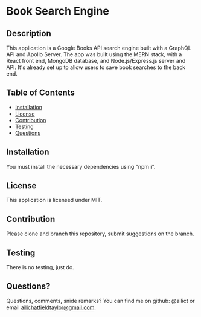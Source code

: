 # Book Search Engine

## Description
This application is a Google Books API search engine built with a GraphQL API and Apollo Server. The app was built using the MERN stack, with a React front end, MongoDB database, and Node.js/Express.js server and API. It's already set up to allow users to save book searches to the back end.

## Table of Contents
  - [Installation](#installation)
  - [License](#license)
  - [Contribution](#contribution)
  - [Testing](#testing)
  - [Questions](#questions)
  
## Installation
 You must install the necessary dependencies using "npm i".  

## License
This application is licensed under MIT. 

## Contribution
Please clone and branch this repository, submit suggestions on the branch. 

## Testing
There is no testing, just do. 

## Questions?
Questions, comments, snide remarks? You can find me on github: @ailict or email ailichatfieldtaylor@gmail.com.
